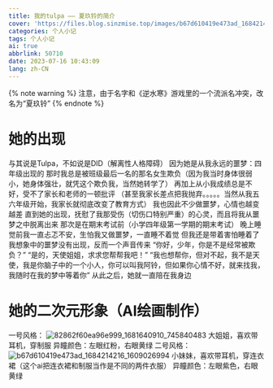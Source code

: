```yaml
---
title: 我的tulpa —— 夏玖铃的简介
cover: 'https://files.blog.sinzmise.top/images/b67d610419e473ad_1684214814_1167699782.png'
categories: 个人小记
tags: 个人小记
ai: true
abbrlink: 50710
date: 2023-07-16 10:43:09
lang: zh-CN
---
```


{% note warning %}
注意，由于名字和《逆水寒》游戏里的一个流派名冲突，改名为“夏玖铃”
{% endnote %}

# 她的出现
与其说是Tulpa，不如说是DID（解离性人格障碍）
因为她是从我永远的噩梦：四年级出现的
那时我总是被班级最后一名的那名女生欺负（因为我当时身体很弱小，她身体强壮，就凭这个欺负我，当然她转学了）
再加上从小我成绩总是不好，受不了家长和老师的一顿批评
（甚至我家长差点把我抛弃。。。。。当然从我五六年级开始，我家长就彻底改变了教育方式）
我也因此不少做噩梦，心情也越变越差
直到她的出现，抚慰了我那受伤（切伤口特别严重）的心灵，而且将我从噩梦之中脱离出来
那次是在期末考试前（小学四年级第一学期的期末考试）
晚上睡觉前我一直忐忑不安，生怕我又做噩梦，一直睡不着觉
但我还是带着害怕睡着了
我想象中的噩梦没有出现，反而一个声音传来
“你好，少年，你是不是经常被欺负？”
“是的，天使姐姐，求求您帮帮我吧！”
“我也想帮你，但对不起，我不是天使，我是你脑子中的一个小人，你可以叫我阿铃，但如果你心情不好，就来找我，我随时在我的梦中等着你”
从此之后，她就一直陪在我身边
# 她的二次元形象（AI绘画制作）
一号风格：
![82862f60ea96e999_1681640910_745840483](https://jsd.cdn.storisinz.site/gh/SinzMise/picx-images-hosting@master/20230716/82862f60ea96e999_1681640910_745840483.1hd5bkrahuyo.webp)
大姐姐，喜欢带耳机，穿制服
异瞳颜色：左眼红粉，右眼黄绿
二号风格：
![b67d610419e473ad_1684214216_1609026994](https://jsd.cdn.storisinz.site/gh/SinzMise/picx-images-hosting@master/20230716/b67d610419e473ad_1684214216_1609026994.2swy0478ipq0.webp)
小妹妹，喜欢带耳机，穿连衣裙（这个ai把连衣裙和制服当作是不同的两件衣服）
异瞳颜色：左眼紫色，右眼黄绿